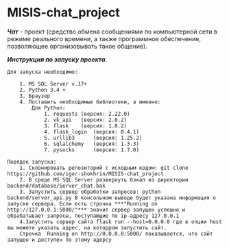  **MISIS-chat_project**
=====================

***Чат*** - проект (средство обмена сообщениями по компьютерной сети в режиме реального времени, а также программное обеспечение, позволяющее организовывать такое общение).

***Инструкция по запуску проекта***. 

    Для запуска необходимо:
    
        1. MS SQL Server v.17+
        2. Python 3.4 +
        3. Браузер
        4. Поставить необходимые библиотеки, а именно:
            Для Python:
                1. requests (версия: 2.22.0)
                2. vk_api   (версия: 2.0.2)
                3. flask    (версия: 1.0.2)
                4. flask_login  (версия: 0.4.1)
                5. urllib3      (версия: 1.25.2)
                6. sqlalchemy   (версия: 1.3.3)
                7. pysocks      (версия: 1.7.0)

    Порядок запуска:
        1. Склонировать репозиторий с исходным кодом: git clone https://github.com/igor-shokhrin/MISIS-chat_project
        2. В среде MS SQL Server развернуть бэкап из директории  backend/database/Server_chat.bak
        3. Запустить сервер обработки запросов: python backend/server_api.py В консольном выводе будет указана информация о запуске сервера. Если есть строчка ***"Running on http://127.0.0.1:5000/"*** значит сервер запущен успешно и обрабатывает запросы, поступающие по ip-адресу 127.0.0.1
        4.Запустить сервер сайта flask run --host=0.0.0.0 где в опции host вы можете указать адрес, на которром запустить сайт.
        Строчка  Running on http://0.0.0.0:5000/ показывается, что сайт запущен и доступен по этому адерсу

